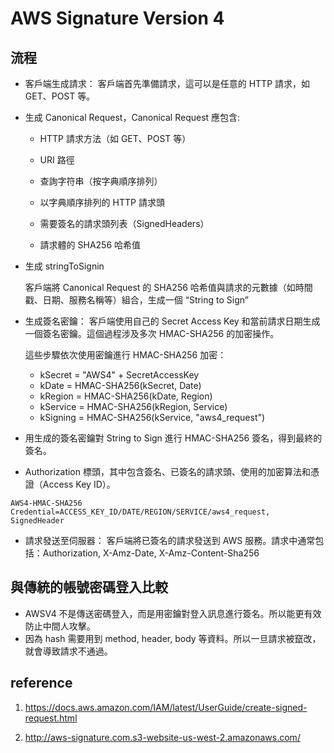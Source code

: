 # AWS Signature Version 4

## 流程

+ 客戶端生成請求： 客戶端首先準備請求，這可以是任意的 HTTP 請求，如 GET、POST 等。

+ 生成 Canonical Request，Canonical Request 應包含:

    + HTTP 請求方法（如 GET、POST 等）

    + URI 路徑
    
    + 查詢字符串（按字典順序排列）
    
    + 以字典順序排列的 HTTP 請求頭
   
    + 需要簽名的請求頭列表（SignedHeaders）
    
    + 請求體的 SHA256 哈希值

+ 生成 stringToSignin

    客戶端將 Canonical Request 的 SHA256 哈希值與請求的元數據（如時間戳、日期、服務名稱等）組合，生成一個 “String to Sign”

+ 生成簽名密鑰： 客戶端使用自己的 Secret Access Key 和當前請求日期生成一個簽名密鑰。這個過程涉及多次 HMAC-SHA256 的加密操作。

    這些步驟依次使用密鑰進行 HMAC-SHA256 加密：
    + kSecret = "AWS4" + SecretAccessKey
    + kDate = HMAC-SHA256(kSecret, Date)
    + kRegion = HMAC-SHA256(kDate, Region)
    + kService = HMAC-SHA256(kRegion, Service)
    + kSigning = HMAC-SHA256(kService, "aws4_request")

+ 用生成的簽名密鑰對 String to Sign 進行 HMAC-SHA256 簽名，得到最終的簽名。

+ Authorization 標頭，其中包含簽名、已簽名的請求頭、使用的加密算法和憑證（Access Key ID）。
```
AWS4-HMAC-SHA256 Credential=ACCESS_KEY_ID/DATE/REGION/SERVICE/aws4_request, SignedHeader
```

+ 請求發送至伺服器： 客戶端將已簽名的請求發送到 AWS 服務。請求中通常包括：Authorization, X-Amz-Date, X-Amz-Content-Sha256

## 與傳統的帳號密碼登入比較

+ AWSV4 不是傳送密碼登入，而是用密鑰對登入訊息進行簽名。所以能更有效防止中間人攻擊。
+ 因為 hash 需要用到 method, header, body 等資料。所以一旦請求被竄改，就會導致請求不通過。 

## reference

1. https://docs.aws.amazon.com/IAM/latest/UserGuide/create-signed-request.html

2. http://aws-signature.com.s3-website-us-west-2.amazonaws.com/

